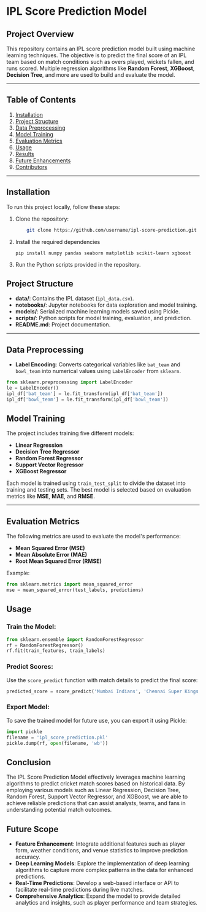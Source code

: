 # IPL Score Prediction Model

## Project Overview
This repository contains an IPL score prediction model built using machine learning techniques. The objective is to predict the final score of an IPL team based on match conditions such as overs played, wickets fallen, and runs scored. Multiple regression algorithms like **Random Forest**, **XGBoost**, **Decision Tree**, and more are used to build and evaluate the model.

---

## Table of Contents
1. [Installation](#installation)
2. [Project Structure](#project-structure)
3. [Data Preprocessing](#data-preprocessing)
4. [Model Training](#model-training)
5. [Evaluation Metrics](#evaluation-metrics)
6. [Usage](#usage)
7. [Results](#results)
8. [Future Enhancements](#future-enhancements)
9. [Contributors](#contributors)

---

## Installation

To run this project locally, follow these steps:

1. Clone the repository:
   ```bash
       git clone https://github.com/username/ipl-score-prediction.git

2. Install the required dependencies

       pip install numpy pandas seaborn matplotlib scikit-learn xgboost

3. Run the Python scripts provided in the repository.

## Project Structure

- **data/**: Contains the IPL dataset (`ipl_data.csv`).
- **notebooks/**: Jupyter notebooks for data exploration and model training.
- **models/**: Serialized machine learning models saved using Pickle.
- **scripts/**: Python scripts for model training, evaluation, and prediction.
- **README.md**: Project documentation.

---

## Data Preprocessing

- **Label Encoding**: Converts categorical variables like `bat_team` and `bowl_team` into numerical values using `LabelEncoder` from `sklearn`.

```python
from sklearn.preprocessing import LabelEncoder
le = LabelEncoder()
ipl_df['bat_team'] = le.fit_transform(ipl_df['bat_team'])
ipl_df['bowl_team'] = le.fit_transform(ipl_df['bowl_team'])
```

## Model Training

The project includes training five different models:

- **Linear Regression**
- **Decision Tree Regressor**
- **Random Forest Regressor**
- **Support Vector Regressor**
- **XGBoost Regressor**

Each model is trained using `train_test_split` to divide the dataset into training and testing sets. The best model is selected based on evaluation metrics like **MSE**, **MAE**, and **RMSE**.

---

## Evaluation Metrics

The following metrics are used to evaluate the model's performance:

- **Mean Squared Error (MSE)**
- **Mean Absolute Error (MAE)**
- **Root Mean Squared Error (RMSE)**

Example:

```python
from sklearn.metrics import mean_squared_error
mse = mean_squared_error(test_labels, predictions)
```
## Usage

### Train the Model:

```python
from sklearn.ensemble import RandomForestRegressor
rf = RandomForestRegressor()
rf.fit(train_features, train_labels)
```

### Predict Scores:
Use the `score_predict` function with match details to predict the final score:

```python
predicted_score = score_predict('Mumbai Indians', 'Chennai Super Kings', 90, 3, 12, 30, 1)
```

### Export Model:
To save the trained model for future use, you can export it using Pickle:

```python
import pickle
filename = 'ipl_score_prediction.pkl'
pickle.dump(rf, open(filename, 'wb'))
```

## Conclusion
The IPL Score Prediction Model effectively leverages machine learning algorithms to predict cricket match scores based on historical data. By employing various models such as Linear Regression, Decision Tree, Random Forest, Support Vector Regressor, and XGBoost, we are able to achieve reliable predictions that can assist analysts, teams, and fans in understanding potential match outcomes.

## Future Scope
- **Feature Enhancement**: Integrate additional features such as player form, weather conditions, and venue statistics to improve prediction accuracy.
- **Deep Learning Models**: Explore the implementation of deep learning algorithms to capture more complex patterns in the data for enhanced predictions.
- **Real-Time Predictions**: Develop a web-based interface or API to facilitate real-time predictions during live matches.
- **Comprehensive Analytics**: Expand the model to provide detailed analytics and insights, such as player performance and team strategies.

